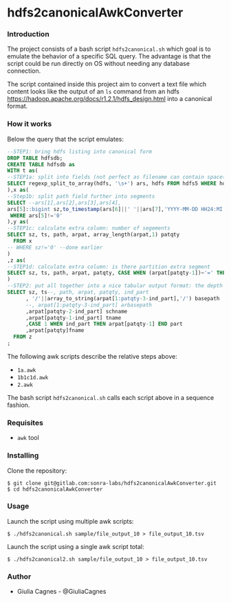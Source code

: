 
# hdfs2canonicalAwkConverter

### Introduction

The project consists of a bash script `hdfs2canonical.sh` which goal is to emulate the behavior of a specific SQL query. The advantage is that the script could be run directly on OS without needing any database connection.

The script contained inside this project aim to convert a text file which content looks like the output of an `ls` command from an hdfs https://hadoop.apache.org/docs/r1.2.1/hdfs_design.html into a canonical format.

### How it works

Below the query that the script emulates:

```SQL
--STEP1: bring hdfs listing into canonical form
DROP TABLE hdfsdb;
CREATE TABLE hdfsdb as
WITH t as(
--STEP1a: split into fields (not perfect as filename can contain space(s))
SELECT regexp_split_to_array(hdfs, '\s+') ars, hdfs FROM hdfs5 WHERE hdfs!~'\/\.'
),x as(
--Step1b: split path field further into segments
SELECT --ars[1],ars[2],ars[3],ars[4],
ars[5]::bigint sz,to_timestamp(ars[6]||' '||ars[7],'YYYY-MM-DD HH24:MI')::timestamp without time zone ts,ars[8] path, regexp_split_to_array(trim(leading '/' from ars[8]), '\/') arpat FROM t
 WHERE ars[5]!='0'
),y as(
--STEP1c: calculate extra column: number of segements
SELECT sz, ts, path, arpat, array_length(arpat,1) patqty
  FROM x
-- WHERE sz!='0' --done earlier
)
,z as(
--STEP1d: calculate extra column: is there partition extra segment
SELECT sz, ts, path, arpat, patqty, CASE WHEN (arpat[patqty-1])~'=' THEN 1 ELSE 0 END ind_part FROM y
)
--STEP2: put all together into a nice tabular output format: the depth is unknown and can't rely on static segment indexes
SELECT sz, ts--, path, arpat, patqty, ind_part
      , '/'||array_to_string(arpat[1:patqty-3-ind_part],'/') basepath
      --, arpat[1:patqty-3-ind_part] arbasepath
      ,arpat[patqty-2-ind_part] schname
      ,arpat[patqty-1-ind_part] tname
      ,CASE 1 WHEN ind_part THEN arpat[patqty-1] END part
      ,arpat[patqty]fname
  FROM z
;
```

The following awk scripts describe the relative steps above:

* `1a.awk`
* `1b1c1d.awk`
* `2.awk`

The bash script `hdfs2canonical.sh` calls each script above in a sequence fashion.

### Requisites

* `awk` tool

### Installing

Clone the repository:

```
$ git clone git@gitlab.com:sonra-labs/hdfs2canonicalAwkConverter.git
$ cd hdfs2canonicalAwkConverter

```

### Usage

Launch the script using multiple awk scripts:
```
$ ./hdfs2canonical.sh sample/file_output_10 > file_output_10.tsv
```
Launch the script using a single awk script total:
```
$ ./hdfs2canonical2.sh sample/file_output_10 > file_output_10.tsv
```


### Author

* Giulia Cagnes - @GiuliaCagnes
